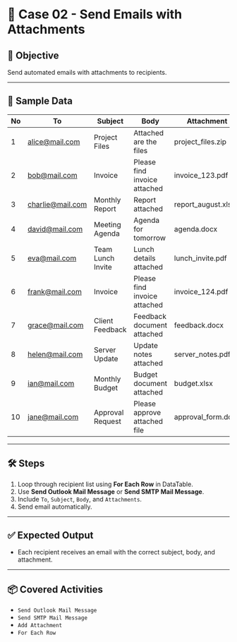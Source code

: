# 📘 Case 02 - Send Emails with Attachments

## 🎯 Objective
Send automated emails with attachments to recipients.

---

## 📝 Sample Data
| No  | To                   | Subject            | Body                          | Attachment             |
|-----|---------------------|------------------|------------------------------|-----------------------|
| 1   | alice@mail.com      | Project Files     | Attached are the files       | project_files.zip     |
| 2   | bob@mail.com        | Invoice           | Please find invoice attached | invoice_123.pdf       |
| 3   | charlie@mail.com    | Monthly Report    | Report attached              | report_august.xlsx    |
| 4   | david@mail.com      | Meeting Agenda    | Agenda for tomorrow          | agenda.docx           |
| 5   | eva@mail.com        | Team Lunch Invite | Lunch details attached       | lunch_invite.pdf      |
| 6   | frank@mail.com      | Invoice           | Please find invoice attached | invoice_124.pdf       |
| 7   | grace@mail.com      | Client Feedback   | Feedback document attached   | feedback.docx         |
| 8   | helen@mail.com      | Server Update     | Update notes attached        | server_notes.pdf      |
| 9   | ian@mail.com        | Monthly Budget    | Budget document attached     | budget.xlsx           |
| 10  | jane@mail.com       | Approval Request  | Please approve attached file | approval_form.docx    |

---

## 🛠️ Steps
1. Loop through recipient list using **For Each Row** in DataTable.  
2. Use **Send Outlook Mail Message** or **Send SMTP Mail Message**.  
3. Include `To`, `Subject`, `Body`, and `Attachments`.  
4. Send email automatically.  

---

## ✅ Expected Output
- Each recipient receives an email with the correct subject, body, and attachment.  

---

## 📦 Covered Activities
- `Send Outlook Mail Message`  
- `Send SMTP Mail Message`  
- `Add Attachment`  
- `For Each Row`
